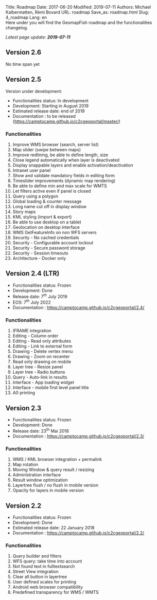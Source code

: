 Title: Roadmap
Date: 2017-06-20
Modified: 2019-07-11
Authors: Michael Kalbermatten, Rémi Bovard
URL: roadmap
Save_as: roadmap.html
Slug: 4_roadmap
Lang: en
<br />
Here under you will find the GeomapFish roadmap and the functionalities changelog.

*Latest page update: **2019-07-11***

## Version 2.6

No time span yet

## Version 2.5

Version under development:

* Functionalities status: In development
* Development: Starting in August 2019
* Estimated release date: end of 2019
* Documentation : to be released (https://camptocamp.github.io/c2cgeoportal/master/)

### Functionalities

1. Improve WMS browser (search, server list)
2. Map slider (swipe between maps)
3. Improve redlining, be able to define length, size
4. Close legend automatically when layer is deactivated
5. Display snappable layers and enable activation/deactivation
6. Intranet user panel
7. Show and validate mandatory fields in editing form
8. Timeslider improvements (dynamic map rendering)
9. Be able to define min and max scale for WMTS
10. Let filters active even if panel is closed
11. Query using a polygon
12. Global loading & counter message
13. Long name cut off in display window
14. Story maps
15. KML styling (import & export)
16. Be able to use desktop on a tablet
17. Geolocation on desktop interface
18. WMS GetFeatureInfo on non WFS servers
19. Security - No cached credentials
20. Security - Configurable account lockout
21. Security - Secure password storage
22. Security - Session timeouts
23. Architecture - Docker only

## Version 2.4 (LTR)

* Functionalities status: Frozen
* Development: Done
* Release date: 7<sup>th</sup> July 2019
* EOS: 7<sup>th</sup> July 2022
* Documentation : https://camptocamp.github.io/c2cgeoportal/2.4/

### Functionalities

1. IFRAME integration
2. Editing - Column order
3. Editing - Read only attributes
4. Editing - Link to external form
5. Drawing - Delete vertex menu
6. Drawing - Zoom on recenter
7. Read only drawing on mobile
8. Layer tree - Resize panel
9. Layer tree - Radio buttons
10. Query - Auto-link in results
11. Interface - App loading widget
12. Interface - mobile first level panel title
13. A0 printing

## Version 2.3

* Functionalities status: Frozen
* Development: Done
* Release date: 23<sup>th</sup> Mai 2018
* Documentation : https://camptocamp.github.io/c2cgeoportal/2.3/

### Functionalities

1. WMS / KML browser integration + permalink
2. Map rotation
3. Moving Window & query result / resizing
4. Administration interface
5. Result window optimization
6. Layertree flush / no flush in mobile version
7. Opacity for layers in mobile version

## Version 2.2

* Functionalities status: Frozen
* Development: Done
* Estimated release date: 22 January 2018
* Documentation : https://camptocamp.github.io/c2cgeoportal/2.2/

### Functionalities

1. Query builder and filters
2. WFS query: take time into account
3. Not found text in fulltextsearch
4. Street View integration
5. Clear all button in layertree
6. User defined scales for printing
7. Android web browser compatibility
8. Predefined transparency for WMS / WMTS
